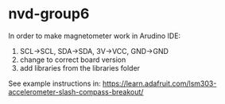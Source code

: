 # nvd-group6

In order to make magnetometer work in Arudino IDE:
1) SCL->SCL, SDA->SDA, 3V->VCC, GND->GND
2) change to correct board version
3) add libraries from the libraries folder

See example instructions in:
https://learn.adafruit.com/lsm303-accelerometer-slash-compass-breakout/
